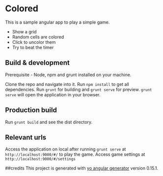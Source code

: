 # Colored

This is a sample angular app to play a simple game.
- Show a grid
- Random cells are colored
- Click to uncolor them
- Try to beat the timer



## Build & development
Prerequisite - Node, npm and grunt installed on your machine.

Clone the repo and navigate into it. Run `npm install` to get all dependencies.
Run `grunt` for building and `grunt serve` for preview. `grunt serve` will open the application in your browser.

## Production build
Run `grunt build` and see the dist directory.

## Relevant urls
Access the application on local after running `grunt serve` at `http://localhost:9000/#/` to play the game.
Access game settings at `http://localhost:9000/#/settings`



##credits
This project is generated with [yo angular generator](https://github.com/yeoman/generator-angular)
version 0.15.1.
